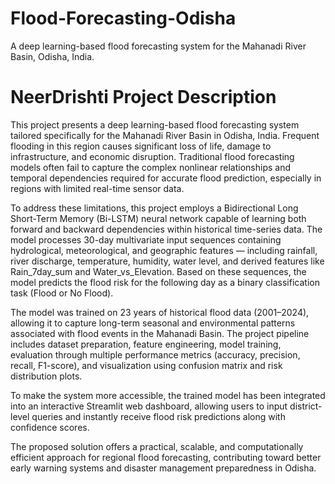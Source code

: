 # Flood-Forecasting-Odisha
A deep learning-based flood forecasting system for the Mahanadi River Basin, Odisha, India.


# NeerDrishti Project Description
This project presents a deep learning-based flood forecasting system tailored specifically for the Mahanadi River Basin in Odisha, India. Frequent flooding in this region causes significant loss of life, damage to infrastructure, and economic disruption. Traditional flood forecasting models often fail to capture the complex nonlinear relationships and temporal dependencies required for accurate flood prediction, especially in regions with limited real-time sensor data.

To address these limitations, this project employs a Bidirectional Long Short-Term Memory (Bi-LSTM) neural network capable of learning both forward and backward dependencies within historical time-series data. The model processes 30-day multivariate input sequences containing hydrological, meteorological, and geographic features — including rainfall, river discharge, temperature, humidity, water level, and derived features like Rain_7day_sum and Water_vs_Elevation. Based on these sequences, the model predicts the flood risk for the following day as a binary classification task (Flood or No Flood).

The model was trained on 23 years of historical flood data (2001–2024), allowing it to capture long-term seasonal and environmental patterns associated with flood events in the Mahanadi Basin. The project pipeline includes dataset preparation, feature engineering, model training, evaluation through multiple performance metrics (accuracy, precision, recall, F1-score), and visualization using confusion matrix and risk distribution plots.

To make the system more accessible, the trained model has been integrated into an interactive Streamlit web dashboard, allowing users to input district-level queries and instantly receive flood risk predictions along with confidence scores.

The proposed solution offers a practical, scalable, and computationally efficient approach for regional flood forecasting, contributing toward better early warning systems and disaster management preparedness in Odisha.
